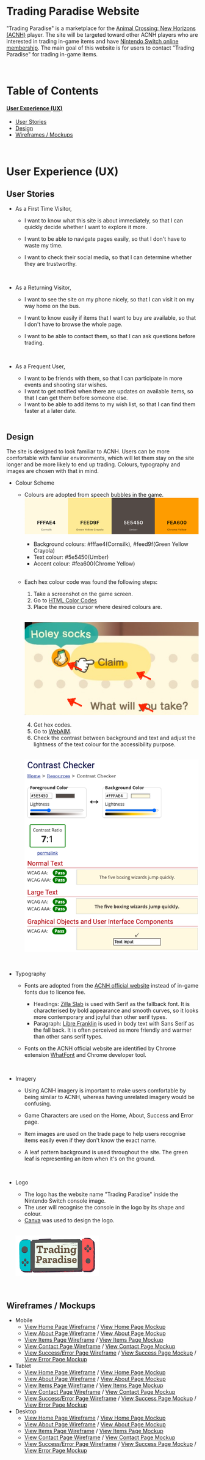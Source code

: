 # Trading Paradise Website

"Trading Paradise" is a marketplace for the [Animal Crossing: New Horizons (ACNH)](https://en.wikipedia.org/wiki/Animal_Crossing:_New_Horizons) player. The site will be targeted toward other ACNH players who are interested in trading in-game items and have [Nintendo Switch online membership](https://www.nintendo.com/switch/online-service/). The main goal of this website is for users to contact "Trading Paradise" for trading in-game items.

<br>

# Table of Contents

#### [User Experience (UX)](<#user-experience-(ux)>)

- [User Stories](#user-stories)
- [Design](#design)
- [Wireframes / Mockups](#wireframes--mockups)

<br>

# User Experience (UX)

## User Stories

- As a First Time Visitor,

  - I want to know what this site is about immediately, so that I can quickly decide whether I want to explore it more.
  - I want to be able to navigate pages easily, so that I don't have to waste my time.
  - I want to check their social media, so that I can determine whether they are trustworthy.
    
    <br>

- As a Returning Visitor,

  - I want to see the site on my phone nicely, so that I can visit it on my way home on the bus.
  - I want to know easily if items that I want to buy are available, so that I don't have to browse the whole page.
  - I want to be able to contact them, so that I can ask questions before trading.

    <br>

- As a Frequent User,

  - I want to be friends with them, so that I can participate in more events and shooting star wishes.
  - I want to get notified when there are updates on available items, so that I can get them before someone else.
  - I want to be able to add items to my wish list, so that I can find them faster at a later date.

  <br>

## Design

The site is designed to look familiar to ACNH. Users can be more comfortable with familiar environments, which will let them stay on the site longer and be more likely to end up trading. Colours, typography and images are chosen with that in mind.

- Colour Scheme
  - Colours are adopted from speech bubbles in the game.
  ![Colour Scheme](documentation/colour-scheme.png)
    - Background colours: #fffae4(Cornsilk), #feed9f(Green Yellow Crayola)
    - Text colour: #5e5450(Umber)
    - Accent colour: #fea600(Chrome Yellow)

    <br>

  - Each hex colour code was found the following steps:

    1.  Take a screenshot on the game screen.
    2.  Go to [HTML Color Codes](https://html-color-codes.info/colors-from-image/)
    3.  Place the mouse cursor where desired colours are.
    <br>

    ![speech bubble](documentation/speech-bubble.png)

    4.  Get hex codes.
    5.  Go to [WebAIM](https://webaim.org/resources/contrastchecker/).
    6.  Check the contrast between background and text and adjust the lightness of the text colour for the accessibility purpose.
    <br>
    
    ![Contrast Checker](documentation/contrast-checker.png)

    <br>

- Typography

  - Fonts are adopted from the [ACNH official website](https://www.animal-crossing.com/new-horizons/) instead of in-game fonts due to licence fee.
    - Headings: [Zilla Slab](https://fonts.google.com/specimen/Zilla+Slab) is used with Serif as the fallback font. It is characterised by bold appearance and smooth curves, so it looks more contemporary and joyful than other serif types.
    - Paragraph: [Libre Franklin](https://fonts.google.com/specimen/Libre+Franklin) is used in body text with Sans Serif as the fall back. It is often perceived as more friendly and warmer than other sans serif types.
  - Fonts on the ACNH official website are identified by Chrome extension [WhatFont](https://chrome.google.com/webstore/detail/whatfont/jabopobgcpjmedljpbcaablpmlmfcogm) and Chrome developer tool.

    <br>

- Imagery

  - Using ACNH imagery is important to make users comfortable by being similar to ACNH, whereas having unrelated imagery would be confusing.
  - Game Characters are used on the Home, About, Success and Error page.
  - Item images are used on the trade page to help users recognise items easily even if they don't know the exact name.
  - A leaf pattern background is used throughout the site. The green leaf is representing an item when it's on the ground.

    <br>

- Logo

  - The logo has the website name "Trading Paradise" inside the Nintendo Switch console image.
  - The user will recognise the console in the logo by its shape and colour.
  - [Canva](https://www.canva.com/) was used to design the logo.
  <br>

  ![Logo](documentation/logo.png)  
    
  <br>

## Wireframes / Mockups
- Mobile
  - [View Home Page Wireframe](documentation/wireframes/mobile/home.png) / [View Home Page Mockup](documentation/mockups/mobile/home.png)
  - [View About Page Wireframe](documentation/wireframes/mobile/about.png) / [View About Page Mockup](documentation/mockups/mobile/about.png)
  - [View Items Page Wireframe](documentation/wireframes/mobile/items.png) / [View Items Page Mockup](documentation/mockups/mobile/items.png)
  - [View Contact Page Wireframe](documentation/wireframes/mobile/contact.png) / [View Contact Page Mockup](documentation/mockups/mobile/contact.png)
  - [View Success/Error Page Wireframe](documentation/wireframes/mobile/success+error.png) / [View Success Page Mockup](documentation/mockups/mobile/success.png) / [View Error Page Mockup](documentation/mockups/mobile/error.png)
- Tablet
  - [View Home Page Wireframe](documentation/wireframes/tablet/home.png) / [View Home Page Mockup](documentation/mockups/tablet/home.png)
  - [View About Page Wireframe](documentation/wireframes/tablet/about.png) / [View About Page Mockup](documentation/mockups/tablet/about.png)
  - [View Items Page Wireframe](documentation/wireframes/tablet/items.png) / [View Items Page Mockup](documentation/mockups/tablet/items.png)
  - [View Contact Page Wireframe](documentation/wireframes/tablet/contact.png) / [View Contact Page Mockup](documentation/mockups/tablet/contact.png)
  - [View Success/Error Page Wireframe](documentation/wireframes/tablet/success+error.png) / [View Success Page Mockup](documentation/mockups/tablet/success.png) / [View Error Page Mockup](documentation/mockups/tablet/error.png)
- Desktop
  - [View Home Page Wireframe](documentation/wireframes/desktop/home.png) / [View Home Page Mockup](documentation/mockups/desktop/home.png)
  - [View About Page Wireframe](documentation/wireframes/desktop/about.png) / [View About Page Mockup](documentation/mockups/desktop/about.png)
  - [View Items Page Wireframe](documentation/wireframes/desktop/items.png) / [View Items Page Mockup](documentation/mockups/desktop/items.png)
  - [View Contact Page Wireframe](documentation/wireframes/desktop/contact.png) / [View Contact Page Mockup](documentation/mockups/desktop/contact.png)
  - [View Success/Error Page Wireframe](documentation/wireframes/desktop/success+error.png) / [View Success Page Mockup](documentation/mockups/desktop/success.png) / [View Error Page Mockup](documentation/mockups/desktop/error.png)
    